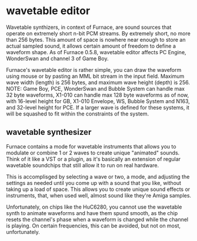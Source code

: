 # wavetable editor

Wavetable synthizers, in context of Furnace, are sound sources that operate on extremely short n-bit PCM streams. By extremely short, no more than 256 bytes. This amount of space is nowhere near enough to store an actual sampled sound, it allows certain amount of freedom to define a waveform shape. As of Furnace 0.5.8, wavetable editor affects PC Engine, WonderSwan and channel 3 of Game Boy.

Furnace's wavetable editor is rather simple, you can draw the waveform using mouse or by pasting an MML bit stream in the input field. Maximum wave width (length) is 256 bytes, and maximum wave height (depth) is 256. NOTE: Game Boy, PCE, WonderSwan and Bubble System can handle max 32 byte waveforms, X1-010 can handle max 128 byte waveforms as of now, with 16-level height for GB, X1-010 Envelope, WS, Bubble System and N163, and 32-level height for PCE. If a larger wave is defined for these systems, it will be squashed to fit within the constraints of the system.

## wavetable synthesizer

Furnace contains a mode for wavetable instruments that allows you to modulate or combine 1 or 2 waves to create unique "animated" sounds. Think of it like a VST or a plugin, as it's basically an extension of regular wavetable soundchips that still allow it to run on real hardware.

This is accomplisged by selecting a wave or two, a mode, and adjusting the settings as needed until you come up with a sound that you like, without taking up a load of space. This allows you to create unique sound effects or instruments, that, when used well, almost sound like they're Amiga samples.

Unfortunately, on chips like the HuC6280, you cannot use the wavetable synth to animate waveforms and have them spund smooth, as the chip resets the channel's phase when a waveform is changed while the channel is playing. On certain frequencies, this can be avoided, but not on most, unfortunately.
